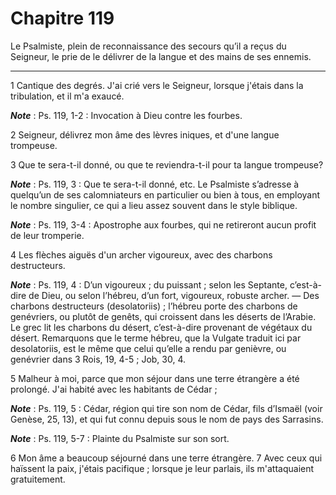 # Chapitre 119

Le Psalmiste, plein de reconnaissance des secours qu’il a reçus du Seigneur, le prie de le délivrer de la langue et des mains de ses ennemis.

***

1 Cantique des degrés. J'ai crié vers le Seigneur, lorsque j'étais dans la tribulation, et il m'a exaucé.

***Note*** :  Ps. 119, 1-2 : Invocation à Dieu contre les fourbes.


2 Seigneur, délivrez mon âme des lèvres iniques, et d'une langue trompeuse.


3 Que te sera-t-il donné, ou que te reviendra-t-il pour ta langue trompeuse?

***Note*** :  Ps. 119, 3 : Que te sera-t-il donné, etc. Le Psalmiste s’adresse à quelqu’un de ses calomniateurs en particulier ou bien à tous, en employant le nombre singulier, ce qui a lieu assez souvent dans le style biblique.

***Note*** :  Ps. 119, 3-4 : Apostrophe aux fourbes, qui ne retireront aucun profit de leur tromperie.

4 Les flèches aiguës d'un archer vigoureux, avec des charbons destructeurs.

***Note*** :  Ps. 119, 4 : D’un vigoureux ; du puissant ; selon les Septante, c’est-à-dire de Dieu, ou selon l’hébreu, d’un fort, vigoureux, robuste archer. ― Des charbons destructeurs (desolatoriis) ; l’hébreu porte des charbons de genévriers, ou plutôt de genêts, qui croissent dans les déserts de l’Arabie. Le grec lit les charbons du désert, c’est-à-dire provenant de végétaux du désert. Remarquons que le terme hébreu, que la Vulgate traduit ici par desolatoriis, est le même que celui qu’elle a rendu par genièvre, ou genévrier dans 3 Rois, 19, 4-5 ; Job, 30, 4.


5 Malheur à moi, parce que mon séjour dans une terre étrangère a été prolongé. J'ai habité avec les habitants de Cédar ;

***Note*** :  Ps. 119, 5 : Cédar, région qui tire son nom de Cédar, fils d’Ismaël (voir Genèse, 25, 13), et qui fut connu depuis sous le nom de pays des Sarrasins.

***Note*** :  Ps. 119, 5-7 : Plainte du Psalmiste sur son sort.

6 Mon âme a beaucoup séjourné dans une terre étrangère. 7 Avec ceux qui haïssent la paix, j'étais pacifique ; lorsque je leur parlais, ils m'attaquaient gratuitement.

